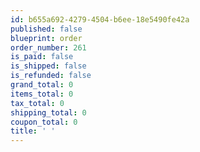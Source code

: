 ```yaml
---
id: b655a692-4279-4504-b6ee-18e5490fe42a
published: false
blueprint: order
order_number: 261
is_paid: false
is_shipped: false
is_refunded: false
grand_total: 0
items_total: 0
tax_total: 0
shipping_total: 0
coupon_total: 0
title: ' '
---
```

